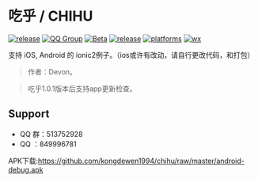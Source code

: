 # 吃乎 / CHIHU

[![release](https://img.shields.io/badge/APP-吃乎-blue.svg)](https://github.com/kongdewen1994/chihu)
[![QQ Group](https://img.shields.io/badge/QQ%20Group-513752928-red.svg)]()
[![Beta](https://img.shields.io/badge/Beta-1.0.3-blue.svg)](https://github.com/kongdewen1994/chihu)
[![release](https://img.shields.io/badge/ionic2-3.0.1-blue.svg)](https://github.com/kongdewen1994/chihu)
[![platforms](https://img.shields.io/badge/platforms-iOS%7CAndroid-lightgrey.svg)](https://github.com/kongdewen1994/chihu)
[![wx](https://img.shields.io/badge/WeChat-Devon1994-brightgreen.svg)]()

支持 iOS, Android 的 ionic2例子。（ios或许有改动，请自行更改代码，和打包）
> 作者：Devon。

>吃乎1.0.1版本后支持app更新检查。

## Support
- QQ 群：513752928
- QQ ：849996781

APK下载:https://github.com/kongdewen1994/chihu/raw/master/android-debug.apk
